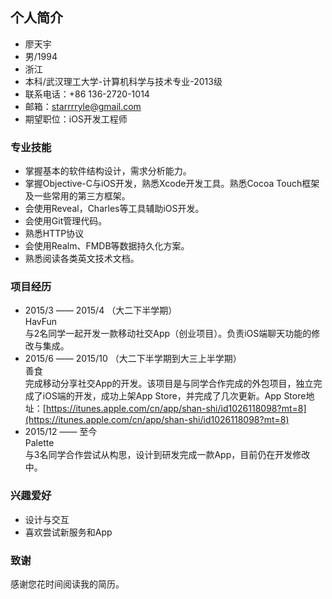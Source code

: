 ## 个人简介
- 廖天宇
- 男/1994
- 浙江
- 本科/武汉理工大学-计算机科学与技术专业-2013级
- 联系电话：+86 136-2720-1014
- 邮箱：starrrryle@gmail.com
- 期望职位：iOS开发工程师

### 专业技能
- 掌握基本的软件结构设计，需求分析能力。
- 掌握Objective-C与iOS开发，熟悉Xcode开发工具。熟悉Cocoa Touch框架及一些常用的第三方框架。
- 会使用Reveal，Charles等工具辅助iOS开发。
- 会使用Git管理代码。
- 熟悉HTTP协议
- 会使用Realm、FMDB等数据持久化方案。
- 熟悉阅读各类英文技术文档。

### 项目经历
- 2015/3 —— 2015/4 （大二下半学期）   
  HavFun    
  与2名同学一起开发一款移动社交App（创业项目）。负责iOS端聊天功能的修改与集成。   
- 2015/6 —— 2015/10 （大二下半学期到大三上半学期）   
  善食   
  完成移动分享社交App的开发。该项目是与同学合作完成的外包项目，独立完成了iOS端的开发，成功上架App Store，并完成了几次更新。App Store地址：[https://itunes.apple.com/cn/app/shan-shi/id1026118098?mt=8](https://itunes.apple.com/cn/app/shan-shi/id1026118098?mt=8)  
- 2015/12 —— 至今  
  Palette  
  与3名同学合作尝试从构思，设计到研发完成一款App，目前仍在开发修改中。  

### 兴趣爱好
- 设计与交互
- 喜欢尝试新服务和App

### 致谢
感谢您花时间阅读我的简历。
